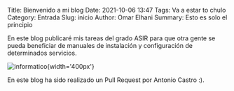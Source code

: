 Title: Bienvenido a mi blog
Date: 2021-10-06 13:47
Tags: Va a estar to chulo
Category: Entrada
Slug: inicio
Author: Omar Elhani
Summary: Esto es solo el principio

En este blog publicaré mis tareas del grado ASIR para que otra gente se pueda beneficiar de manuales de instalación y configuración de determinados servicios.
 
![informatico](/images/informatico.png){width='400px'}

En este blog ha sido realizado un Pull Request por Antonio Castro :).
